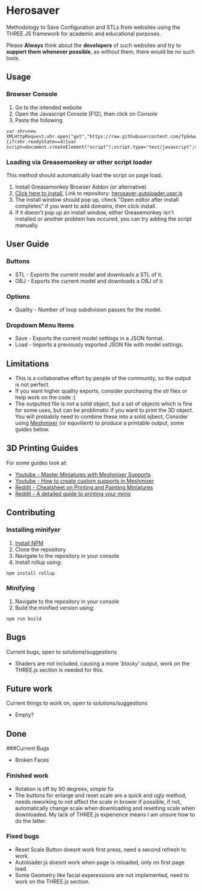 # Herosaver

Methodology to Save Configuration and STLs from websites using the THREE.JS framework for academic and educational purposes.

Please **Always** think about the **developers** of such websites and try to **support them whenever possible**, as without them, there would be no such tools.

## Usage
### Browser Console
  1. Go to the intended website
  2. Open the Javascript Console [F12], then click on Console
  3. Paste the following

```
var xhr=new XMLHttpRequest;xhr.open("get","https://raw.githubusercontent.com/fpG4wws/testh/master/dist/saver.min.js",true);xhr.onreadystatechange=function(){if(xhr.readyState==4){var script=document.createElement("script");script.type="text/javascript";script.text=xhr.responseText;document.body.appendChild(script)}};xhr.send(null);
```

### Loading via Greasemonkey or other script loader
This method should automatically load the script on page load. 

1. Install Greasemonkey Browser Addon (or alternative)
2. [Click here to install](https://raw.githubusercontent.com/fpG4wws/testh/master/herosaver-autoloader.user.js "Click to install"), Link to repository: [herosaver-autoloader.user.js](herosaver-autoloader.user.js)
3. The install window should pop up, check "Open editor after install completes" if you want to add domains, then click install.
4. If it doesn't pop up an install window, either Greasemonkey isn't installed or another problem has occured, you can try adding the script manually.

## User Guide

### Buttons
* STL - Exports the current model and downloads a STL of it.
* OBJ - Exports the current model and downloads a OBJ of it.

### Options
* Quality - Number of loop subdivision passes for the model.

### Dropdown Menu Items
* Save - Exports the current model settings in a JSON format.
* Load - Imports a previously exported JSON file with model settings.

## Limitations

* This is a collaborative effort by people of the community, so the output is not perfect. 
* If you want higher quality exports, consider purchasing the stl files or help work on the code :)
* The outputted file is not a solid object, but a set of objects which is fine for some uses, but can be problimatic if you want to print the 3D object. You will probabily need to combine these into a solid ojbect, Consider using [Meshmixer](http://www.meshmixer.com/download.html "Meshmixer Download Link") (or equvilient) to produce a printable output, some guides below.

## 3D Printing Guides

For some guides look at:
* [Youtube - Master Miniatures with Meshmixer Supports](https://www.youtube.com/watch?v=8xY2gHLg-ZA "Youtube - Master Miniatures with Meshmixer Supports")
* [Youtube - How to create custom supports in Meshmixer](https://www.youtube.com/watch?v=OXFKVmMwXCQ "Youtube - How to create custom supports in Meshmixer")
* [Reddit - Cheatsheet on Printing and Painting Miniatures](https://www.reddit.com/r/PrintedMinis/comments/8c0uvr/cheatsheet_on_printing_and_painting_miniatures/ "Cheatsheet on Printing and Painting Miniatures")
* [Reddit - A detailed guide to printing your minis](https://www.reddit.com/r/PrintedMinis/comments/8c0uvr/cheatsheet_on_printing_and_painting_miniatures/ "A detailed guide to printing your minis")

## Contributing

### Installing minifyer
1. [Install NPM](https://www.npmjs.com/get-npm)
2. Clone the repository
3. Navigate to the repository in your console
4. Install rollup using:
```
npm install rollup
```
### Minifying
1. Navigate to the repository in your console
2. Build the minified version using:
```
npm run build
```

## Bugs

Current bugs, open to solutions/suggestions
* Shaders are not included, causing a more _'blocky'_ output, work on the THREE.js section is needed for this.

## Future work

Current things to work on, open to solutions/suggestions
* Empty?

## Done

###Current Bugs 

* Broken Faces

### Finished work

* Rotation is off by 90 degrees, simple fix
* The buttons for enlarge and reset scale are a quick and ugly method, needs reworking to not affect the scale in brower if possible, if not, automatically change scale when downloading and resetting scale when downloaded. My lack of THREE.js experience means I am unsure how to do the latter.

### Fixed bugs

* Reset Scale Button doesnt work first press, need a second refresh to work.
* Autoloader.js doesnt work when page is reloaded, only on first page load.
* Some Geometry like facial experessions are not implemented, need to work on the THREE.js section.
